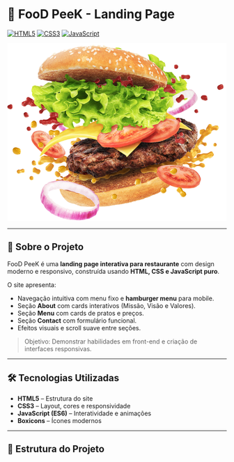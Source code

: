 # 🍔 FooD PeeK - Landing Page

[![HTML5](https://img.shields.io/badge/HTML5-E34F26?style=for-the-badge&logo=html5&logoColor=white)](https://developer.mozilla.org/en-US/docs/Web/HTML) 
[![CSS3](https://img.shields.io/badge/CSS3-1572B6?style=for-the-badge&logo=css3&logoColor=white)](https://developer.mozilla.org/en-US/docs/Web/CSS) 
[![JavaScript](https://img.shields.io/badge/JavaScript-F7DF1E?style=for-the-badge&logo=javascript&logoColor=black)](https://developer.mozilla.org/en-US/docs/Web/JavaScript)

![FooD PeeK Preview](img/home.png)

---

## 📖 Sobre o Projeto
FooD PeeK é uma **landing page interativa para restaurante** com design moderno e responsivo, construída usando **HTML, CSS e JavaScript puro**.  

O site apresenta:
- Navegação intuitiva com menu fixo e **hamburger menu** para mobile.  
- Seção **About** com cards interativos (Missão, Visão e Valores).  
- Seção **Menu** com cards de pratos e preços.  
- Seção **Contact** com formulário funcional.  
- Efeitos visuais e scroll suave entre seções.  

> Objetivo: Demonstrar habilidades em front-end e criação de interfaces responsivas.

---

## 🛠 Tecnologias Utilizadas
- **HTML5** – Estrutura do site  
- **CSS3** – Layout, cores e responsividade  
- **JavaScript (ES6)** – Interatividade e animações  
- **Boxicons** – Ícones modernos  

---

## 📂 Estrutura do Projeto
